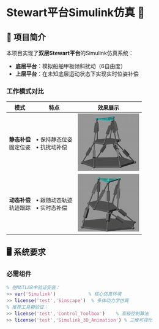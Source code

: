 # Stewart平台Simulink仿真 🚀

## 📌 项目简介
本项目实现了**双层Stewart平台**的Simulink仿真系统：

- **底层平台**：模拟船舶甲板倾斜扰动（6自由度）
- **上层平台**：在未知底层运动状态下实现实时位姿补偿

### 工作模式对比
| 模式 | 特点                   | 效果展示                                                                      |
|------|----------------------|---------------------------------------------------------------------------|
| **静态补偿**<br>固定位姿 | • 保持静态位姿<br>• 抗扰动补偿  | <img src="picture/gif/static.gif" width="160" height="150" alt="静态补偿演示">  |
| **动态补偿**<br>轨迹跟踪 | • 跟随动态轨迹<br>• 实时态补偿  | <img src="picture/gif/dynamic.gif" width="160" height="150" alt="动态补偿演示"> |

## 🖥️ 系统要求

### 必需组件
```matlab
% 在MATLAB中验证安装：
>> ver('Simulink')            % 核心仿真环境
>> license('test','Simscape')  % 多体动力学仿真
% 推荐工具箱验证：
>> license('test','Control_Toolbox')    % 高级控制算法
>> license('test','Simulink_3D_Animation') % 三维可视化